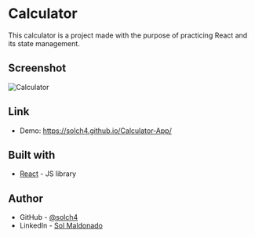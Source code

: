 # Calculator

This calculator is a project made with the purpose of practicing React and its state management.

## Screenshot

![Calculator](https://user-images.githubusercontent.com/101352684/220468812-8d0090b0-95ab-41cc-9c71-c83e3adcf4c9.png)

## Link

- Demo: https://solch4.github.io/Calculator-App/

## Built with

- [React](https://reactjs.org/) - JS library

## Author

- GitHub - [@solch4](https://github.com/solch4/)
- LinkedIn - [Sol Maldonado](https://www.linkedin.com/in/sol-maldonado-fullstack/)
